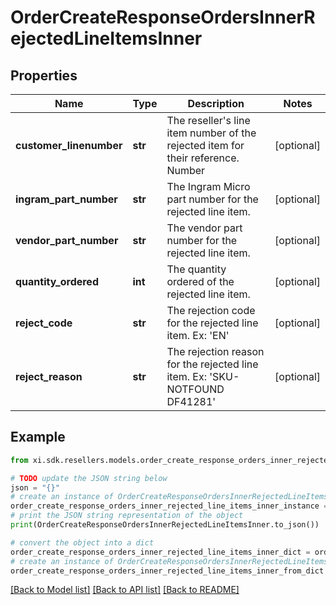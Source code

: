 # OrderCreateResponseOrdersInnerRejectedLineItemsInner


## Properties

Name | Type | Description | Notes
------------ | ------------- | ------------- | -------------
**customer_linenumber** | **str** | The reseller&#39;s line item number of the rejected item for their reference. Number | [optional] 
**ingram_part_number** | **str** | The Ingram Micro part number for the rejected line item. | [optional] 
**vendor_part_number** | **str** | The vendor part number for the rejected line item. | [optional] 
**quantity_ordered** | **int** | The quantity ordered of the rejected line item. | [optional] 
**reject_code** | **str** | The rejection code for the rejected line item. Ex: &#39;EN&#39;  | [optional] 
**reject_reason** | **str** | The rejection reason for the rejected line item. Ex: &#39;SKU-NOTFOUND    DF41281&#39;  | [optional] 

## Example

```python
from xi.sdk.resellers.models.order_create_response_orders_inner_rejected_line_items_inner import OrderCreateResponseOrdersInnerRejectedLineItemsInner

# TODO update the JSON string below
json = "{}"
# create an instance of OrderCreateResponseOrdersInnerRejectedLineItemsInner from a JSON string
order_create_response_orders_inner_rejected_line_items_inner_instance = OrderCreateResponseOrdersInnerRejectedLineItemsInner.from_json(json)
# print the JSON string representation of the object
print(OrderCreateResponseOrdersInnerRejectedLineItemsInner.to_json())

# convert the object into a dict
order_create_response_orders_inner_rejected_line_items_inner_dict = order_create_response_orders_inner_rejected_line_items_inner_instance.to_dict()
# create an instance of OrderCreateResponseOrdersInnerRejectedLineItemsInner from a dict
order_create_response_orders_inner_rejected_line_items_inner_from_dict = OrderCreateResponseOrdersInnerRejectedLineItemsInner.from_dict(order_create_response_orders_inner_rejected_line_items_inner_dict)
```
[[Back to Model list]](../README.md#documentation-for-models) [[Back to API list]](../README.md#documentation-for-api-endpoints) [[Back to README]](../README.md)


